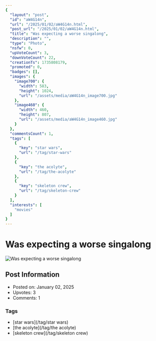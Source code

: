 ```yaml
---
{
  "layout": "post",
  "id": "aW4G14n",
  "url": "/2025/01/02/aW4G14n.html",
  "post_url": "/2025/01/02/aW4G14n.html",
  "title": "Was expecting a worse singalong",
  "description": "",
  "type": "Photo",
  "nsfw": 0,
  "upVoteCount": 3,
  "downVoteCount": 22,
  "creationTs": 1735808179,
  "promoted": 0,
  "badges": [],
  "images": {
    "image700": {
      "width": 583,
      "height": 1024,
      "url": "/assets/media/aW4G14n_image700.jpg"
    },
    "image460": {
      "width": 460,
      "height": 807,
      "url": "/assets/media/aW4G14n_image460.jpg"
    }
  },
  "commentsCount": 1,
  "tags": [
    {
      "key": "star wars",
      "url": "/tag/star-wars"
    },
    {
      "key": "the acolyte",
      "url": "/tag/the-acolyte"
    },
    {
      "key": "skeleton crew",
      "url": "/tag/skeleton-crew"
    }
  ],
  "interests": [
    "movies"
  ]
}
---
```


# Was expecting a worse singalong

![Was expecting a worse singalong](/assets/media/aW4G14n_image700.jpg)

## Post Information

- Posted on: January 02, 2025
- Upvotes: 3
- Comments: 1

### Tags

- [star wars](/tag/star wars)
- [the acolyte](/tag/the acolyte)
- [skeleton crew](/tag/skeleton crew)
